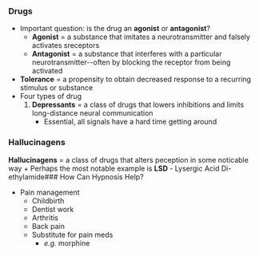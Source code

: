 ### Drugs
- Important question: is the drug an **agonist** or **antagonist**?
    * **Agonist** = a substance that imitates a neurotransmitter and falsely activates sreceptors
    * **Antagonist** = a substance that interferes with a particular neurotransmitter--often by blocking the receptor from being activated
- **Tolerance** = a propensity to obtain decreased response to a recurring stimulus or substance
- Four types of drug
    1. **Depressants** = a class of drugs that lowers inhibitions and limits long-distance neural communication
        * Essential, all signals have a hard time getting around

### Hallucinagens
**Hallucinagens** = a class of drugs that alters peception in some noticable way
    + Perhaps the most notable example is **LSD**
        -  Lysergic Acid Di-ethylamide### How Can Hypnosis Help?
- Pain management
    * Childbirth
    * Dentist work
    * Arthritis
    * Back pain
    * Substitute for pain meds
        + *e.g.* morphine
